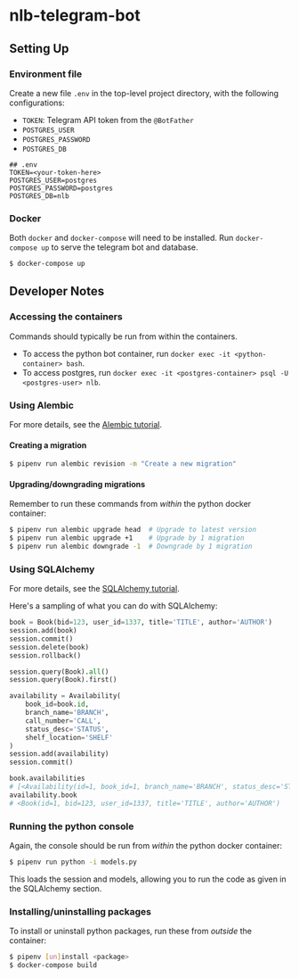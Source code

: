 # nlb-telegram-bot

## Setting Up

### Environment file

Create a new file `.env` in the top-level project directory, with the
following configurations:

- `TOKEN`: Telegram API token from the `@BotFather`
- `POSTGRES_USER`
- `POSTGRES_PASSWORD`
- `POSTGRES_DB`

```
## .env
TOKEN=<your-token-here>
POSTGRES_USER=postgres
POSTGRES_PASSWORD=postgres
POSTGRES_DB=nlb
```

### Docker

Both `docker` and `docker-compose` will need to be installed. Run
`docker-compose up` to serve the telegram bot and database.

``` sh
$ docker-compose up
```

## Developer Notes

### Accessing the containers

Commands should typically be run from within the containers.

- To access the python bot container, run `docker exec -it <python-container> bash`.
- To access postgres, run `docker exec -it <postgres-container> psql -U <postgres-user> nlb`.

### Using Alembic

For more details, see the [Alembic tutorial](https://alembic.sqlalchemy.org/en/latest/tutorial.html).

#### Creating a migration

``` sh
$ pipenv run alembic revision -m "Create a new migration"
```

#### Upgrading/downgrading migrations

Remember to run these commands from *within* the python docker container:

``` sh
$ pipenv run alembic upgrade head  # Upgrade to latest version
$ pipenv run alembic upgrade +1    # Upgrade by 1 migration
$ pipenv run alembic downgrade -1  # Downgrade by 1 migration
```

### Using SQLAlchemy

For more details, see the [SQLAlchemy tutorial](https://docs.sqlalchemy.org/en/13/orm/tutorial.html).

Here's a sampling of what you can do with SQLAlchemy:

``` python
book = Book(bid=123, user_id=1337, title='TITLE', author='AUTHOR')
session.add(book)
session.commit()
session.delete(book)
session.rollback()

session.query(Book).all()
session.query(Book).first()

availability = Availability(
    book_id=book.id,
    branch_name='BRANCH',
    call_number='CALL',
    status_desc='STATUS',
    shelf_location='SHELF'
)
session.add(availability)
session.commit()

book.availabilities
# [<Availability(id=1, book_id=1, branch_name='BRANCH', status_desc='STATUS')]
availability.book
# <Book(id=1, bid=123, user_id=1337, title='TITLE', author='AUTHOR')
```

### Running the python console

Again, the console should be run from *within* the python docker container:

``` sh
$ pipenv run python -i models.py
```

This loads the session and models, allowing you to run the code as given in the SQLAlchemy section.

### Installing/uninstalling packages

To install or uninstall python packages, run these from *outside* the container:

``` sh
$ pipenv [un]install <package>
$ docker-compose build
```
